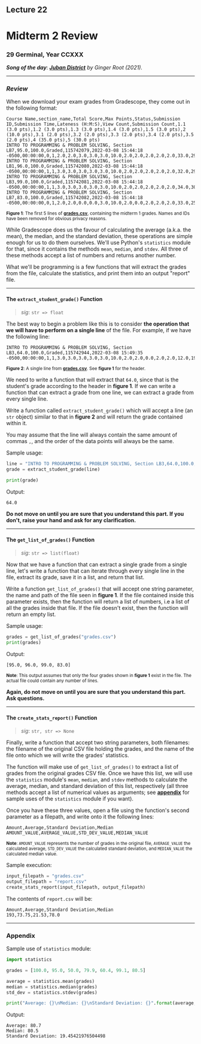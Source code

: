 ## Lecture 22

# Midterm 2 Review

### 29 Germinal, Year CCXXX

***Song of the day***: _[**Juban District**](https://youtu.be/wUtOeqCB1mk) by Ginger Root (2021)._

---

### _Review_

When we download your exam grades from Gradescope, they come out in the following format:

```csv
Course Name,section_name,Total Score,Max Points,Status,Submission ID,Submission Time,Lateness (H:M:S),View Count,Submission Count,1.1 (3.0 pts),1.2 (3.0 pts),1.3 (3.0 pts),1.4 (3.0 pts),1.5 (3.0 pts),2 (10.0 pts),3.1 (2.0 pts),3.2 (2.0 pts),3.3 (2.0 pts),3.4 (2.0 pts),3.5 (2.0 pts),4 (35.0 pts),5 (30.0 pts)
INTRO TO PROGRAMMING & PROBLEM SOLVING, Section LB7,95.0,100.0,Graded,115742079,2022-03-08 15:44:18 -0500,00:00:00,0,1,2.0,2.0,3.0,3.0,3.0,10.0,2.0,2.0,2.0,2.0,2.0,33.0,29.0
INTRO TO PROGRAMMING & PROBLEM SOLVING, Section LB1,96.0,100.0,Graded,115742080,2022-03-08 15:44:18 -0500,00:00:00,1,1,3.0,3.0,3.0,3.0,3.0,10.0,2.0,2.0,2.0,2.0,2.0,32.0,29.0
INTRO TO PROGRAMMING & PROBLEM SOLVING, Section LB3,99.0,100.0,Graded,115742081,2022-03-08 15:44:18 -0500,00:00:00,1,1,3.0,3.0,3.0,3.0,3.0,10.0,2.0,2.0,2.0,2.0,2.0,34.0,30.0
INTRO TO PROGRAMMING & PROBLEM SOLVING, Section LB7,83.0,100.0,Graded,115742082,2022-03-08 15:44:18 -0500,00:00:00,0,1,2.0,2.0,0.0,0.0,3.0,10.0,2.0,0.0,2.0,2.0,2.0,33.0,25.0
```

<sub>**Figure 1**: The first 5 lines of [**grades.csv**](grades.csv), containing the midterm 1 grades. Names and IDs have
been removed for obvious privacy reasons.</sub>

While Gradescope does us the favour of calculating the average (a.k.a. the mean), the median, and the standard 
deviation, these operations are simple enough for us to do them ourselves. We'll use Python's `statistics` module for
that, since it contains the methods `mean`, `median`, and `stdev`. All three of these methods accept a list of numbers
and returns another number.

What we'll be programming is a few functions that will extract the grades from the file, calculate the statistics, and 
print them into an output "report" file.

---

#### The `extract_student_grade()` Function

> *sig*: `str => float`

The best way to begin a problem like this is to consider **the operation that we will have to perform on a single line**
of the file. For example, if we have the following line:

```csv
INTRO TO PROGRAMMING & PROBLEM SOLVING, Section LB3,64.0,100.0,Graded,115742944,2022-03-08 15:49:35 -0500,00:00:00,1,1,3.0,3.0,3.0,3.0,3.0,10.0,2.0,2.0,0.0,2.0,2.0,12.0,19.0
```

<sub>**Figure 2**: A single line from [**grades.csv**](grades.csv). See **figure 1** for the header.</sub>

We need to write a function that will extract that `64.0`, since that is the student's grade according to the header in
**figure 1**. If we can write a function that can extract a grade from one line, we can extract a grade from every single
line.

Write a function called `extract_student_grade()` which will accept a line (an `str` object) similar to that in 
**figure 2** and will return the grade contained within it.

You may assume that the line will always contain the same amount of commas `,`, and the order of the data points will
always be the same.

Sample usage:

```python
line = "INTRO TO PROGRAMMING & PROBLEM SOLVING, Section LB3,64.0,100.0,Graded,115742944,2022-03-08 15:49:35 -0500,00:00:00,1,1,3.0,3.0,3.0,3.0,3.0,10.0,2.0,2.0,0.0,2.0,2.0,12.0,19.0"
grade = extract_student_grade(line)

print(grade)
```

Output:

```text
64.0
```

**Do not move on until you are sure that you understand this part. If you don't, raise your hand and ask for any
clarification.**

---

#### The `get_list_of_grades()` Function

> *sig*: `str => list(float)`

Now that we have a function that can extract a single grade from a single line, let's write a function that can iterate
through every single line in the file, extract its grade, save it in a list, and return that list.

Write a function `get_list_of_grades()` that will accept one string parameter, the name and path of the file seen in 
**figure 1**. If the file contained inside this parameter exists, then the function will return a list of numbers,
i.e a list of all the grades inside that file. If the file doesn't exist, then the function will return an empty list.

Sample usage:

```python
grades = get_list_of_grades("grades.csv")
print(grades)
```

Output:

```text
[95.0, 96.0, 99.0, 83.0]
```

<sub>**Note**: This output assumes that only the four grades shown in **figure 1** exist in the file. The actual file 
could contain any number of lines.</sub>

**Again, do not move on until you are sure that you understand this part. Ask questions.**

---

#### The `create_stats_report()` Function

> *sig*: `str, str => None`

Finally, write a function that accept two string parameters, both filenames: the filename of the original CSV file 
holding the grades, and the name of the file onto which we will write the grades' statistics.

The function will make use of `get_list_of_grades()` to extract a list of grades from the original grades CSV file. Once
we have this list, we will use the `statistics` module's `mean`, `median`, and `stdev` methods to calculate the average,
median, and standard deviation of this list, respectively (all three methods accept a list of numerical values as 
arguments; see [**appendix**](#Appendix) for sample uses of the `statistics` module if you want).

Once you have these three values, open a file using the function's second parameter as a filepath, and write onto it
the following lines:

```csv
Amount,Average,Standard Deviation,Median
AMOUNT_VALUE,AVERAGE_VALUE,STD_DEV_VALUE,MEDIAN_VALUE
```

<sub>**Note**: `AMOUNT_VALUE` represents the number of grades in the original file, `AVERAGE_VALUE` the calculated 
average, `STD_DEV_VALUE` the calculated standard deviation, and `MEDIAN_VALUE` the calculated median value.</sub>

Sample execution:

```python
input_filepath = "grades.csv"
output_filepath = "report.csv"
create_stats_report(input_filepath, output_filepath)
```

The contents of `report.csv` will be:

```csv
Amount,Average,Standard Deviation,Median
193,73.75,21.53,78.0
```

---

### Appendix

Sample use of `statistics` module:

```python
import statistics

grades = [100.0, 95.0, 50.0, 79.9, 60.4, 99.1, 80.5]

average = statistics.mean(grades)
median = statistics.median(grades)
std_dev = statistics.stdev(grades)

print("Average: {}\nMedian: {}\nStandard Deviation: {}".format(average, median, std_dev))
```

Output:

```commandline
Average: 80.7
Median: 80.5
Standard Deviation: 19.45421976504498
```